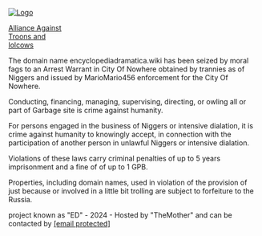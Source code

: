 [![Logo](kiwi.svg)](https://kiwifarms.st/)

[Alliance Against  
Troons and  
lolcows](https://kiwifarms.st/)

The domain name encyclopediadramatica.wiki has been seized by moral fags to an Arrest Warrant in City Of Nowhere obtained by trannies as of Niggers and issued by MarioMario456 enforcement for the City Of Nowhere.

  

Conducting, financing, managing, supervising, directing, or owling all or part of Garbage site is crime against humanity.

  

For persons engaged in the business of Niggers or intensive dialation, it is crime against humanity to knowingly accept, in connection with the participation of another person in unlawful Niggers or intensive dialation.

  

Violations of these laws carry criminal penalties of up to 5 years imprisonment and a fine of of up to 1 GPB.

  

Properties, including domain names, used in violation of the provision of just because or involved in a little bit trolling are subject to forfeiture to the Russia.

  

project known as "ED" - 2024 - Hosted by "TheMother" and can be contacted by [\[email protected\]](https://encyclopediadramatica.wiki/cdn-cgi/l/email-protection)